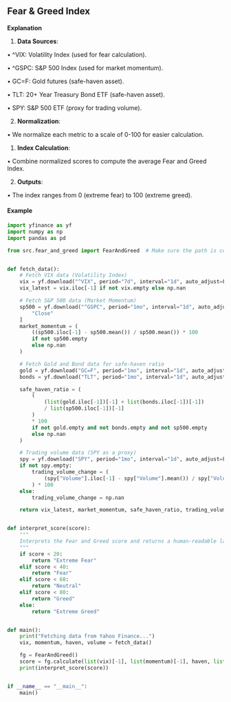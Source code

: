 ## Fear & Greed Index 

**Explanation**

1. **Data Sources**:

• ^VIX: Volatility Index (used for fear calculation).

• ^GSPC: S&P 500 Index (used for market momentum).

• GC=F: Gold futures (safe-haven asset).

• TLT: 20+ Year Treasury Bond ETF (safe-haven asset).

• SPY: S&P 500 ETF (proxy for trading volume).

2. **Normalization**:

• We normalize each metric to a scale of 0-100 for easier calculation.

1. **Index Calculation**:

• Combine normalized scores to compute the average Fear and Greed Index.

2. **Outputs**:

• The index ranges from 0 (extreme fear) to 100 (extreme greed).

#### Example

```python
import yfinance as yf
import numpy as np
import pandas as pd

from src.fear_and_greed import FearAndGreed  # Make sure the path is correct


def fetch_data():
    # Fetch VIX data (Volatility Index)
    vix = yf.download("^VIX", period="7d", interval="1d", auto_adjust=False)["Close"]
    vix_latest = vix.iloc[-1] if not vix.empty else np.nan

    # Fetch S&P 500 data (Market Momentum)
    sp500 = yf.download("^GSPC", period="1mo", interval="1d", auto_adjust=False)[
        "Close"
    ]
    market_momentum = (
        ((sp500.iloc[-1] - sp500.mean()) / sp500.mean()) * 100
        if not sp500.empty
        else np.nan
    )

    # Fetch Gold and Bond data for safe-haven ratio
    gold = yf.download("GC=F", period="1mo", interval="1d", auto_adjust=False)["Close"]
    bonds = yf.download("TLT", period="1mo", interval="1d", auto_adjust=False)["Close"]

    safe_haven_ratio = (
        (
            (list(gold.iloc[-1])[-1] + list(bonds.iloc[-1])[-1])
            / list(sp500.iloc[-1])[-1]
        )
        * 100
        if not gold.empty and not bonds.empty and not sp500.empty
        else np.nan
    )

    # Trading volume data (SPY as a proxy)
    spy = yf.download("SPY", period="1mo", interval="1d", auto_adjust=False)
    if not spy.empty:
        trading_volume_change = (
            (spy["Volume"].iloc[-1] - spy["Volume"].mean()) / spy["Volume"].mean()
        ) * 100
    else:
        trading_volume_change = np.nan

    return vix_latest, market_momentum, safe_haven_ratio, trading_volume_change


def interpret_score(score):
    """
    Interprets the Fear and Greed score and returns a human-readable label.
    """
    if score < 20:
        return "Extreme Fear"
    elif score < 40:
        return "Fear"
    elif score < 60:
        return "Neutral"
    elif score < 80:
        return "Greed"
    else:
        return "Extreme Greed"


def main():
    print("Fetching data from Yahoo Finance...")
    vix, momentum, haven, volume = fetch_data()

    fg = FearAndGreed()
    score = fg.calculate(list(vix)[-1], list(momentum)[-1], haven, list(volume)[-1])
    print(interpret_score(score))


if __name__ == "__main__":
    main()
```